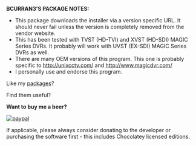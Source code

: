 **BCURRAN3'S PACKAGE NOTES:**

* This package downloads the installer via a version specific URL. It should never fail unless the version is completely removed from the vendor website.
* This has been tested with TVST (HD-TVI) and XVST (HD-SDI) MAGIC Series DVRs. It probably will work with UVST (EX-SDI) MAGIC Series DVRs as well.
* There are many OEM versions of this program. This one is probably specific to http://unixcctv.com/ and http://www.magicdvr.com/
* I personally use and endorse this program.

Like my [packages](https://chocolatey.org/profiles/bcurran3)? 

Find them useful?

**Want to buy me a beer?**

[![paypal](https://www.paypalobjects.com/en_US/i/btn/btn_donateCC_LG.gif)](https://www.paypal.com/cgi-bin/webscr?cmd=_s-xclick&hosted_button_id=4ECL3UCG5CGB6)

If applicable, please always consider donating to the developer or purchasing the software first - this includes Chocolatey licensed editions. 

